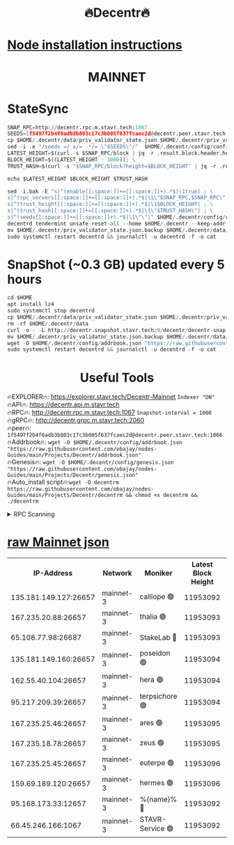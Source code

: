 <h1 align="center"> 🔥Decentr🔥</h1>

[Node installation instructions](https://github.com/obajay/nodes-Guides/tree/main/Projects/Decentr)
=
<h1 align="center"> MAINNET</h1>

# StateSync
```python
SNAP_RPC=http://decentr.rpc.m.stavr.tech:1067
SEEDS=1f5497f2b4f6adb3b803c17c3b005f637fcaec2d@decentr.peer.stavr.tech:1066
cp $HOME/.decentr/data/priv_validator_state.json $HOME/.decentr/priv_validator_state.json.backup
sed -i -e "/seeds =/ s/= .*/= \"$SEEDS\"/"  $HOME/.decentr/config/config.toml
LATEST_HEIGHT=$(curl -s $SNAP_RPC/block | jq -r .result.block.header.height); \
BLOCK_HEIGHT=$((LATEST_HEIGHT - 1000)); \
TRUST_HASH=$(curl -s "$SNAP_RPC/block?height=$BLOCK_HEIGHT" | jq -r .result.block_id.hash)

echo $LATEST_HEIGHT $BLOCK_HEIGHT $TRUST_HASH

sed -i.bak -E "s|^(enable[[:space:]]+=[[:space:]]+).*$|\1true| ; \
s|^(rpc_servers[[:space:]]+=[[:space:]]+).*$|\1\"$SNAP_RPC,$SNAP_RPC\"| ; \
s|^(trust_height[[:space:]]+=[[:space:]]+).*$|\1$BLOCK_HEIGHT| ; \
s|^(trust_hash[[:space:]]+=[[:space:]]+).*$|\1\"$TRUST_HASH\"| ; \
s|^(seeds[[:space:]]+=[[:space:]]+).*$|\1\"\"|" $HOME/.decentr/config/config.toml
decentrd tendermint unsafe-reset-all --home $HOME/.decentr --keep-addr-book
mv $HOME/.decentr/priv_validator_state.json.backup $HOME/.decentr/data/priv_validator_state.json
sudo systemctl restart decentrd && journalctl -u decentrd -f -o cat
```
# SnapShot (~0.3 GB) updated every 5 hours
```python
cd $HOME
apt install lz4
sudo systemctl stop decentrd
cp $HOME/.decentr/data/priv_validator_state.json $HOME/.decentr/priv_validator_state.json.backup
rm -rf $HOME/.decentr/data
curl -o - -L http://decentr.snapshot.stavr.tech:9/decentr/decentr-snap.tar.lz4 | lz4 -c -d - | tar -x -C $HOME/.decentr --strip-components 2
mv $HOME/.decentr/priv_validator_state.json.backup $HOME/.decentr/data/priv_validator_state.json
wget -O $HOME/.decentr/config/addrbook.json "https://raw.githubusercontent.com/obajay/nodes-Guides/main/Projects/Decentr/addrbook.json"
sudo systemctl restart decentrd && journalctl -u decentrd -f -o cat
```

 <h1 align="center"> Useful Tools</h1>

🔥EXPLORER🔥:     https://explorer.stavr.tech/Decentr-Mainnet        `Indexer "ON"` \
🔥API🔥:          https://decentr.api.m.stavr.tech \
🔥RPC🔥:          http://decentr.rpc.m.stavr.tech:1067              `Snapshot-interval = 1000` \
🔥gRPC🔥:         http://decentr.grpc.m.stavr.tech:2060 \
🔥peer🔥:         `1f5497f2b4f6adb3b803c17c3b005f637fcaec2d@decentr.peer.stavr.tech:1066` \
🔥Addrbook🔥:  `wget -O $HOME/.decentr/config/addrbook.json "https://raw.githubusercontent.com/obajay/nodes-Guides/main/Projects/Decentr/addrbook.json"` \
🔥Genesis🔥:  `wget -O $HOME/.decentr/config/genesis.json "https://raw.githubusercontent.com/obajay/nodes-Guides/main/Projects/Decentr/genesis.json"` \
🔥Auto_install script🔥:`wget -O decentrm https://raw.githubusercontent.com/obajay/nodes-Guides/main/Projects/Decentr/decentrm && chmod +x decentrm && ./decentrm`

<details>
<summary>RPC Scanning</summary>

<h2 align="center"> We scan nodes in real time every 4 hours. And we provide the final result of RPC endpoints.
We cannot influence the operation of these nodes in any way. </h2>


```python
If Voting Power is higher than 0 --> then the Node is a validator of the network and may be subject to attack and be a potential threat to the chain.
```
```python
We marked such validators with a red symbol
```

</details>

[raw Mainnet json](https://rpc-check.decentrm.stavr.tech/decentrm/rpc-decentrm-result.json)
=



<table><tr><th>IP-Address</th><th>Network</th><th>Moniker</th><th>Latest Block Height</th><th>Earliest Block Height</th><th>Catching Up</th><th>Tx Index</th><th>Voting Power</th><th>Scan Time</th></tr><tr><td>135.181.149.127:26657</td><td>mainnet-3</td><td>calliope 🟢</td><td>11953092</td><td>1688950</td><td>False</td><td>on</td><td>0</td><td>2023-12-13T21:45:50.285937622UTC</td></tr><tr><td>167.235.20.88:26657</td><td>mainnet-3</td><td>thalia 🟢</td><td>11953093</td><td>1688950</td><td>False</td><td>on</td><td>0</td><td>2023-12-13T21:45:56.026099029UTC</td></tr><tr><td>65.108.77.98:26687</td><td>mainnet-3</td><td>StakeLab 🔴</td><td>11953093</td><td>1688950</td><td>False</td><td>on</td><td>5272888</td><td>2023-12-13T21:45:56.361734789UTC</td></tr><tr><td>135.181.149.160:26657</td><td>mainnet-3</td><td>poseidon 🟢</td><td>11953094</td><td>1688950</td><td>False</td><td>on</td><td>0</td><td>2023-12-13T21:45:58.974429674UTC</td></tr><tr><td>162.55.40.104:26657</td><td>mainnet-3</td><td>hera 🟢</td><td>11953094</td><td>1688950</td><td>False</td><td>on</td><td>0</td><td>2023-12-13T21:46:01.288648139UTC</td></tr><tr><td>95.217.209.39:26657</td><td>mainnet-3</td><td>terpsichore 🟢</td><td>11953094</td><td>1688950</td><td>False</td><td>on</td><td>0</td><td>2023-12-13T21:46:03.690095269UTC</td></tr><tr><td>167.235.25.46:26657</td><td>mainnet-3</td><td>ares 🟢</td><td>11953095</td><td>1688950</td><td>False</td><td>on</td><td>0</td><td>2023-12-13T21:46:06.060332592UTC</td></tr><tr><td>167.235.18.78:26657</td><td>mainnet-3</td><td>zeus 🟢</td><td>11953095</td><td>1688950</td><td>False</td><td>on</td><td>0</td><td>2023-12-13T21:46:08.363318054UTC</td></tr><tr><td>167.235.25.45:26657</td><td>mainnet-3</td><td>euterpe 🟢</td><td>11953096</td><td>1688950</td><td>False</td><td>on</td><td>0</td><td>2023-12-13T21:46:10.671082823UTC</td></tr><tr><td>159.69.189.120:26657</td><td>mainnet-3</td><td>hermes 🟢</td><td>11953096</td><td>1688950</td><td>False</td><td>on</td><td>0</td><td>2023-12-13T21:46:10.927307082UTC</td></tr><tr><td>95.168.173.33:12657</td><td>mainnet-3</td><td>%{name}% 🔴</td><td>11953092</td><td>8964001</td><td>False</td><td>on</td><td>4161956</td><td>2023-12-13T21:45:51.466645148UTC</td></tr><tr><td>66.45.246.166:1067</td><td>mainnet-3</td><td>STAVR-Service 🟢</td><td>11953092</td><td>11950001</td><td>False</td><td>on</td><td>0</td><td>2023-12-13T21:45:50.882276522UTC</td></tr></table>